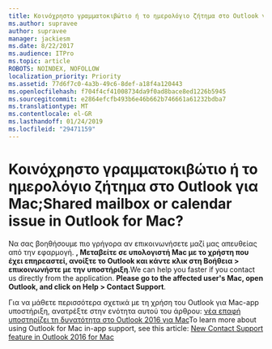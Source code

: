 ```yaml
---
title: Κοινόχρηστο γραμματοκιβώτιο ή το ημερολόγιο ζήτημα στο Outlook για Mac;
ms.author: supravee
author: supravee
manager: jackiesm
ms.date: 8/22/2017
ms.audience: ITPro
ms.topic: article
ROBOTS: NOINDEX, NOFOLLOW
localization_priority: Priority
ms.assetid: 77d6f7c0-4a3b-49c6-8def-a18f4a120443
ms.openlocfilehash: f704f4cf41008734da9f0ad8bace8ed1226b5945
ms.sourcegitcommit: e2864efcfb493b6e46b662b746661a61232bdba7
ms.translationtype: MT
ms.contentlocale: el-GR
ms.lasthandoff: 01/24/2019
ms.locfileid: "29471159"
---
```

# <a name="shared-mailbox-or-calendar-issue-in-outlook-for-mac"></a><span data-ttu-id="94f2f-102">Κοινόχρηστο γραμματοκιβώτιο ή το ημερολόγιο ζήτημα στο Outlook για Mac;</span><span class="sxs-lookup"><span data-stu-id="94f2f-102">Shared mailbox or calendar issue in Outlook for Mac?</span></span>

<span data-ttu-id="94f2f-p101">Να σας βοηθήσουμε πιο γρήγορα αν επικοινωνήσετε μαζί μας απευθείας από την εφαρμογή. **, Μεταβείτε σε υπολογιστή Mac με το χρήστη που έχει επηρεαστεί, ανοίξτε το Outlook και κάντε κλικ στη Βοήθεια \> επικοινωνήστε με την υποστήριξη**.</span><span class="sxs-lookup"><span data-stu-id="94f2f-p101">We can help you faster if you contact us directly from the application. **Please go to the affected user's Mac, open Outlook, and click on Help \> Contact Support**.</span></span> 
  
<span data-ttu-id="94f2f-105">Για να μάθετε περισσότερα σχετικά με τη χρήση του Outlook για Mac-app υποστήριξη, ανατρέξτε στην ενότητα αυτού του άρθρου: [νέα επαφή υποστηρίζει τη δυνατότητα στο Outlook 2016 για Mac](https://support.office.com/article/https://answers.microsoft.com/en-us/msoffice/forum/msoffice_outlook-mso_mac-mso_mac2016/new-contact-support-feature-in-outlook-2016-for/d4fc21c4-25e2-4e10-b943-1fba6542b517.aspx)</span><span class="sxs-lookup"><span data-stu-id="94f2f-105">To learn more about using Outlook for Mac in-app support, see this article: [New Contact Support feature in Outlook 2016 for Mac](https://support.office.com/article/https://answers.microsoft.com/en-us/msoffice/forum/msoffice_outlook-mso_mac-mso_mac2016/new-contact-support-feature-in-outlook-2016-for/d4fc21c4-25e2-4e10-b943-1fba6542b517.aspx)</span></span>
  

